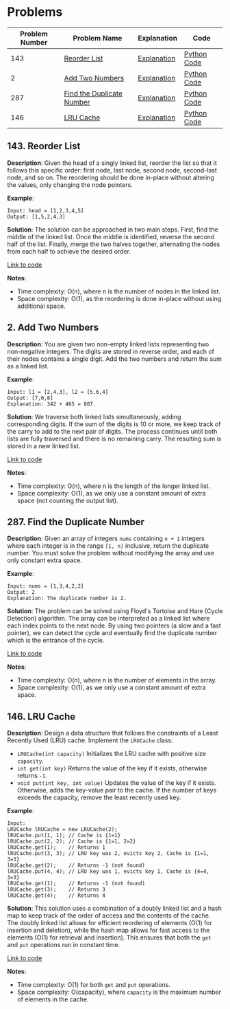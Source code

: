# Problems

| Problem Number | Problem Name                                   | Explanation                                          | Code                                       |
|----------------|------------------------------------------------|------------------------------------------------------|--------------------------------------------|
| 143            | [Reorder List](#143-reorder-list)              | [Explanation](#143-reorder-list)                     | [Python Code](./143_reorder_list.py)       |
| 2            | [Add Two Numbers](#2-add-two-numbers)   | [Explanation](#2-add-two-numbers)            | [Python Code](./002_add_two_numbers.py)      |
| 287            | [Find the Duplicate Number](#287-find-the-duplicate-number) | [Explanation](#287-find-the-duplicate-number)   | [Python Code](./287_find_duplicate.py)       |
| 146            | [LRU Cache](#146-lru-cache)                | [Explanation](#146-lru-cache)                    | [Python Code](./146_lru_cache.py)             |

## 143. Reorder List

**Description**:
Given the head of a singly linked list, reorder the list so that it follows this specific order: first node, last node, second node, second-last node, and so on. The reordering should be done in-place without altering the values, only changing the node pointers.

**Example**:
```plaintext
Input: head = [1,2,3,4,5]
Output: [1,5,2,4,3]
```

**Solution**:
The solution can be approached in two main steps. First, find the middle of the linked list. Once the middle is identified, reverse the second half of the list. Finally, merge the two halves together, alternating the nodes from each half to achieve the desired order.

[Link to code](./143_reorder_list.py)

**Notes**:
- Time complexity: O(n), where n is the number of nodes in the linked list.
- Space complexity: O(1), as the reordering is done in-place without using additional space.

## 2. Add Two Numbers

**Description**:
You are given two non-empty linked lists representing two non-negative integers. The digits are stored in reverse order, and each of their nodes contains a single digit. Add the two numbers and return the sum as a linked list.

**Example**:
```plaintext
Input: l1 = [2,4,3], l2 = [5,6,4]
Output: [7,0,8]
Explanation: 342 + 465 = 807.
```

**Solution**:
We traverse both linked lists simultaneously, adding corresponding digits. If the sum of the digits is 10 or more, we keep track of the carry to add to the next pair of digits. The process continues until both lists are fully traversed and there is no remaining carry. The resulting sum is stored in a new linked list.

[Link to code](./002_add_two_numbers.py)

**Notes**:
- Time complexity: O(n), where n is the length of the longer linked list.
- Space complexity: O(1), as we only use a constant amount of extra space (not counting the output list).

## 287. Find the Duplicate Number

**Description**:
Given an array of integers `nums` containing `n + 1` integers where each integer is in the range `[1, n]` inclusive, return the duplicate number. You must solve the problem without modifying the array and use only constant extra space.

**Example**:
```plaintext
Input: nums = [1,3,4,2,2]
Output: 2
Explanation: The duplicate number is 2.
```

**Solution**:
The problem can be solved using Floyd's Tortoise and Hare (Cycle Detection) algorithm. The array can be interpreted as a linked list where each index points to the next node. By using two pointers (a slow and a fast pointer), we can detect the cycle and eventually find the duplicate number which is the entrance of the cycle.

[Link to code](./287_find_duplicate.py)

**Notes**:
- Time complexity: O(n), where n is the number of elements in the array.
- Space complexity: O(1), as we only use a constant amount of extra space.

## 146. LRU Cache

**Description**:
Design a data structure that follows the constraints of a Least Recently Used (LRU) cache. Implement the `LRUCache` class:
- `LRUCache(int capacity)` Initializes the LRU cache with positive size `capacity`.
- `int get(int key)` Returns the value of the key if it exists, otherwise returns `-1`.
- `void put(int key, int value)` Updates the value of the key if it exists. Otherwise, adds the key-value pair to the cache. If the number of keys exceeds the capacity, remove the least recently used key.

**Example**:
```plaintext
Input:
LRUCache lRUCache = new LRUCache(2);
lRUCache.put(1, 1); // Cache is {1=1}
lRUCache.put(2, 2); // Cache is {1=1, 2=2}
lRUCache.get(1);    // Returns 1
lRUCache.put(3, 3); // LRU key was 2, evicts key 2, Cache is {1=1, 3=3}
lRUCache.get(2);    // Returns -1 (not found)
lRUCache.put(4, 4); // LRU key was 1, evicts key 1, Cache is {4=4, 3=3}
lRUCache.get(1);    // Returns -1 (not found)
lRUCache.get(3);    // Returns 3
lRUCache.get(4);    // Returns 4
```

**Solution**:
This solution uses a combination of a doubly linked list and a hash map to keep track of the order of access and the contents of the cache. The doubly linked list allows for efficient reordering of elements (O(1) for insertion and deletion), while the hash map allows for fast access to the elements (O(1) for retrieval and insertion). This ensures that both the `get` and `put` operations run in constant time.

[Link to code](./146_lru_cache.py)

**Notes**:
- Time complexity: O(1) for both `get` and `put` operations.
- Space complexity: O(capacity), where `capacity` is the maximum number of elements in the cache.